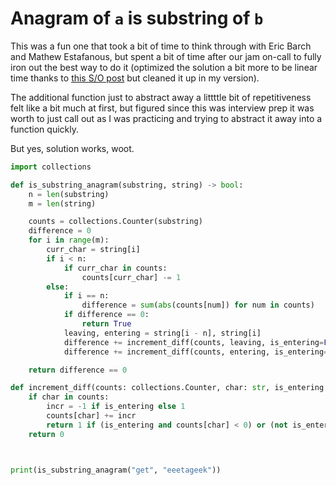 # Anagram of `a` is substring of `b`

This was a fun one that took a bit of time to think through with Eric Barch and Mathew Estafanous, but spent a bit of time after our jam on-call to fully iron out the best way to do it (optimized the solution a bit more to be linear time thanks to [this S/O post](https://stackoverflow.com/a/32071284) but cleaned it up in my version).

The additional function just to abstract away a littttle bit of repetitiveness felt like a bit much at first, but figured since this was interview prep it was worth to just call out as I was practicing and trying to abstract it away into a function quickly.

But yes, solution works, woot.

```python
import collections

def is_substring_anagram(substring, string) -> bool:
    n = len(substring)
    m = len(string)

    counts = collections.Counter(substring)
    difference = 0
    for i in range(m):
        curr_char = string[i]
        if i < n:
            if curr_char in counts:
                counts[curr_char] -= 1
        else:
            if i == n:
                difference = sum(abs(counts[num]) for num in counts)
            if difference == 0:
                return True
            leaving, entering = string[i - n], string[i]
            difference += increment_diff(counts, leaving, is_entering=False)
            difference += increment_diff(counts, entering, is_entering=True)

    return difference == 0

def increment_diff(counts: collections.Counter, char: str, is_entering: bool = True) -> int:
    if char in counts:
        incr = -1 if is_entering else 1
        counts[char] += incr
        return 1 if (is_entering and counts[char] < 0) or (not is_entering and counts[char] > 0) else -1
    return 0



print(is_substring_anagram("get", "eeetageek"))
```
